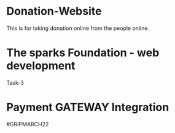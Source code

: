 # Donation-Website 
This is for taking donation online from the people online.

# The sparks Foundation - web development 

Task-3
# Payment GATEWAY Integration

#GRIPMARCH22